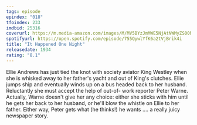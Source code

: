 ```yaml
---
tags: episode
epindex: "018"
tfoindex: 233
imdbid: 25316
coverurl: https://m.media-amazon.com/images/M/MV5BYzJmMWE5NjAtNWMyZS00NmFiLWIwMDgtZDE2NzczYWFhNzIzXkEyXkFqcGdeQXVyNjc1NTYyMjg@._V1_SX202_CR0,0,202,300_.jpg
spotifyurl: https://open.spotify.com/episode/755QywlYfK6a2tVjBrik4i
title: "It Happened One Night"
releasedate: 1934
rating: "8.1"
---
```


Ellie Andrews has just tied the knot with society aviator King Westley when she is whisked away to her father's yacht and out of King's clutches. Ellie jumps ship and eventually winds up on a bus headed back to her husband. Reluctantly she must accept the help of out-of- work reporter Peter Warne. Actually, Warne doesn't give her any choice: either she sticks with him until he gets her back to her husband, or he'll blow the whistle on Ellie to her father. Either way, Peter gets what (he thinks!) he wants .... a really juicy newspaper story.